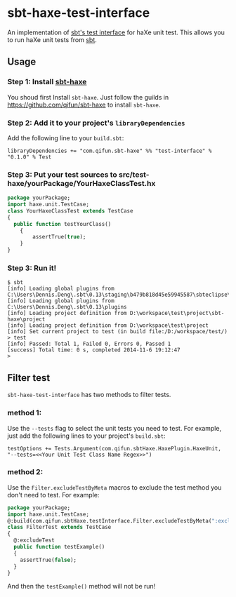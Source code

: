 sbt-haxe-test-interface
=======================

An implementation of [sbt's test interface](https://github.com/sbt/test-interface) for haXe unit test. This allows you to run haXe unit tests from [sbt](http://www.scala-sbt.org/).

## Usage

### Step 1: Install [sbt-haxe](https://github.com/qifun/sbt-haxe)

  You shoud first Install `sbt-haxe`. Just follow the guilds in https://github.com/qifun/sbt-haxe to install `sbt-haxe`.

### Step 2: Add it to your project's `libraryDependencies`

  Add the following line to your `build.sbt`:

    libraryDependencies += "com.qifun.sbt-haxe" %% "test-interface" % "0.1.0" % Test

### Step 3: Put your test sources to src/test-haxe/yourPackage/YourHaxeClassTest.hx

```haxe
package yourPackage;
import haxe.unit.TestCase;
class YourHaxeClassTest extends TestCase
{
  public function testYourClass()
	{
		assertTrue(true);
	}
}
```

### Step 3: Run it!

```
$ sbt
[info] Loading global plugins from C:\Users\Dennis.Deng\.sbt\0.13\staging\b479b818d45e59945587\sbteclipse\project
[info] Loading global plugins from C:\Users\Dennis.Deng\.sbt\0.13\plugins
[info] Loading project definition from D:\workspace\test\project\sbt-haxe\project
[info] Loading project definition from D:\workspace\test\project
[info] Set current project to test (in build file:/D:/workspace/test/)
> test
[info] Passed: Total 1, Failed 0, Errors 0, Passed 1
[success] Total time: 0 s, completed 2014-11-6 19:12:47
>
```

## Filter test
  `sbt-haxe-test-interface` has two methods to filter tests.
  
### method 1:
  
  Use the `--tests` flag to select the unit tests you need to test. For example, just add the following lines to your project's `build.sbt`: 
  
    testOptions += Tests.Argument(com.qifun.sbtHaxe.HaxePlugin.HaxeUnit, "--tests=<<Your Unit Test Class Name Regex>>")
    
### method 2:
  
  Use the `Filter.excludeTestByMeta` macros to exclude the test method you don't need to test. For example:

```haxe
package yourPackage;
import haxe.unit.TestCase;
@:build(com.qifun.sbtHaxe.testInterface.Filter.excludeTestByMeta(":excludeTest"))
class FilterTest extends TestCase
{
  @:excludeTest
  public function testExample()
  {
    assertTrue(false);
  }
}
```

  And then the `testExample()` method will not be run!
